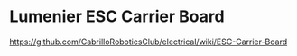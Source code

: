 # Lumenier ESC Carrier Board
https://github.com/CabrilloRoboticsClub/electrical/wiki/ESC-Carrier-Board
